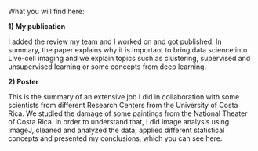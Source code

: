 What you will find here:

**1) My publication** 

I added the review my team and I worked on and got published. In summary, the paper explains why it is important to bring data science into Live-cell imaging and we explain topics such as clustering, supervised and unsupervised learning or some concepts from deep learning. 

**2) Poster** 

This is the summary of an extensive job I did in collaboration with some scientists from different Research Centers from the University of Costa Rica. We studied the damage of some paintings from the National Theater of Costa Rica. In order to understand that, I did image analysis using ImageJ, cleaned and analyzed the data, applied different statistical concepts and presented my conclusions, which you can see here. 
